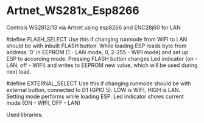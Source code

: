# Artnet_WS281x_Esp8266
 Controls WS2812/13 via Artnet using esp8266 and ENC28j60 for LAN

#define FLASH_SELECT
Use this if changing runmode from WIFI to LAN should be with inbuilt FLASH button. While loading ESP reads byte from address '0' in EEPROM (1 - LAN mode, 0, 2-255 - WIFI mode) and set up ESP to according mode. Pressing FLASH button changes Led indicator (on - LAN, off - WIFI) and writes to EEPROM new value, which will be used during next load.

#define EXTERNAL_SELECT
Use this if changing runmode should be with external button, connected to D1 (GPIO 5). LOW is WIFI, HIGH is LAN. Setting mode performs while loading ESP. Led indicator shows current mode (ON - WIFI, OFF - LAN)

Used libraries:
